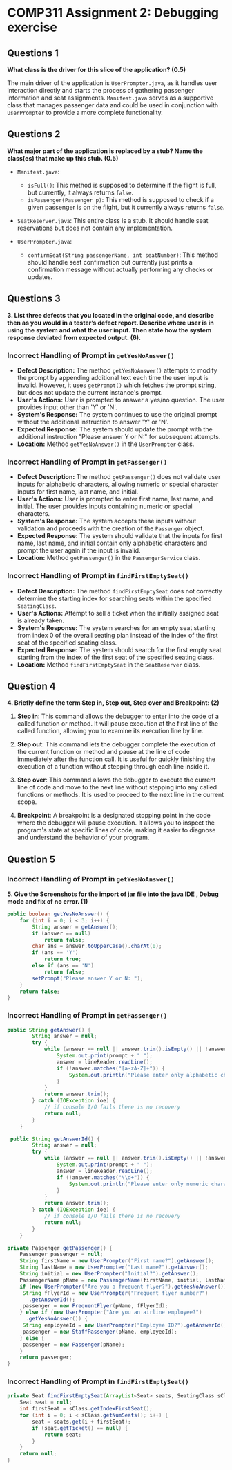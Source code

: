 # COMP311 Assignment 2: Debugging exercise

## Questions 1

**What class is the driver for this slice of the application? (0.5)**

The main driver of the application is `UserPrompter.java`, as it handles user interaction directly and starts the process of gathering passenger information and seat assignments. `Manifest.java` serves as a supportive class that manages passenger data and could be used in conjunction with `UserPrompter` to provide a more complete functionality.

## Questions 2

**What major part of the application is replaced by a stub? Name the class(es) that make up this stub. (0.5)**

- `Manifest.java`:
  - `isFull()`: This method is supposed to determine if the flight is full, but currently, it always returns `false`.
  - `isPassenger(Passenger p)`: This method is supposed to check if a given passenger is on the flight, but it currently always returns `false`.

- `SeatReserver.java`: This entire class is a stub. It should handle seat reservations but does not contain any implementation.

- `UserPrompter.java`:
  - `confirmSeat(String passengerName, int seatNumber)`: This method should handle seat confirmation but currently just prints a confirmation message without actually performing any checks or updates.

## Questions 3

**3. List three defects that you located in the original code, and describe then as you would in a tester’s defect report. Describe where user is in using the system and what the user input. Then state how the system response deviated from expected output. (6).**

### Incorrect Handling of Prompt in `getYesNoAnswer()`

- **Defect Description:** The method `getYesNoAnswer()` attempts to modify the prompt by appending additional text each time the user input is invalid. However, it uses `getPrompt()` which fetches the prompt string, but does not update the current instance's prompt.
- **User's Actions:** User is prompted to answer a yes/no question. The user provides input other than 'Y' or 'N'.
- **System's Response:** The system continues to use the original prompt without the additional instruction to answer 'Y' or 'N'.
- **Expected Response:** The system should update the prompt with the additional instruction "Please answer Y or N:" for subsequent attempts.
- **Location:** Method `getYesNoAnswer()` in the `UserPrompter` class.

### Incorrect Handling of Prompt in `getPassenger()`

- **Defect Description:** The method `getPassenger()` does not validate user inputs for alphabetic characters, allowing numeric or special character inputs for first name, last name, and initial.
- **User's Actions:** User is prompted to enter first name, last name, and initial. The user provides inputs containing numeric or special characters.
- **System's Response:** The system accepts these inputs without validation and proceeds with the creation of the `Passenger` object.
- **Expected Response:** The system should validate that the inputs for first name, last name, and initial contain only alphabetic characters and prompt the user again if the input is invalid.
- **Location:** Method `getPassenger()` in the `PassengerService` class.

### Incorrect Handling of Prompt in `findFirstEmptySeat()`

- **Defect Description:** The method `findFirstEmptySeat` does not correctly determine the starting index for searching seats within the specified `SeatingClass`.
- **User's Actions:** Attempt to sell a ticket when the initially assigned seat is already taken.
- **System's Response:** The system searches for an empty seat starting from index 0 of the overall seating plan instead of the index of the first seat of the specified seating class.
- **Expected Response:** The system should search for the first empty seat starting from the index of the first seat of the specified seating class.
- **Location:** Method `findFirstEmptySeat` in the `SeatReserver` class.

## Question 4

**4. Briefly define the term Step in, Step out, Step over and Breakpoint: (2)**

1. **Step in**: This command allows the debugger to enter into the code of a called function or method. It will pause execution at the first line of the called function, allowing you to examine its execution line by line.

2. **Step out**: This command lets the debugger complete the execution of the current function or method and pause at the line of code immediately after the function call. It is useful for quickly finishing the execution of a function without stepping through each line inside it.

3. **Step over**: This command allows the debugger to execute the current line of code and move to the next line without stepping into any called functions or methods. It is used to proceed to the next line in the current scope.

4. **Breakpoint**: A breakpoint is a designated stopping point in the code where the debugger will pause execution. It allows you to inspect the program's state at specific lines of code, making it easier to diagnose and understand the behavior of your program.

## Question 5

### Incorrect Handling of Prompt in `getYesNoAnswer()`

**5. Give the Screenshots for the import of jar file into the java IDE , Debug mode and fix of no error. (1)**

``` java
public boolean getYesNoAnswer() {
    for (int i = 0; i < 3; i++) {
        String answer = getAnswer();
        if (answer == null)
            return false;
        char ans = answer.toUpperCase().charAt(0);
        if (ans == 'Y')
            return true;
        else if (ans == 'N')
            return false;
        setPrompt("Please answer Y or N: ");
    }
    return false;
}
```

### Incorrect Handling of Prompt in `getPassenger()`

``` java
public String getAnswer() {
        String answer = null;
        try {
            while (answer == null || answer.trim().isEmpty() || !answer.matches("[a-zA-Z]+")) {
                System.out.print(prompt + " ");
                answer = lineReader.readLine();
                if (!answer.matches("[a-zA-Z]+")) {
                    System.out.println("Please enter only alphabetic characters.");
                }
            }
            return answer.trim();
        } catch (IOException ioe) {
            // if console I/O fails there is no recovery
            return null;
        }
    }

 public String getAnswerId() {
        String answer = null;
        try {
            while (answer == null || answer.trim().isEmpty() || !answer.matches("\\d+")) {
                System.out.print(prompt + " ");
                answer = lineReader.readLine();
                if (!answer.matches("\\d+")) {
                    System.out.println("Please enter only numeric characters.");
                }
            }
            return answer.trim();
        } catch (IOException ioe) {
            // if console I/O fails there is no recovery
            return null;
        }
    }
```

``` java
private Passenger getPassenger() {
    Passenger passenger = null;
    String firstName = new UserPrompter("First name?").getAnswer();
    String lastName = new UserPrompter("Last name?").getAnswer();
    String initial = new UserPrompter("Initial?").getAnswer();
    PassengerName pName = new PassengerName(firstName, initial, lastName);
    if (new UserPrompter("Are you a frequent flyer?").getYesNoAnswer()) {
     String fFlyerId = new UserPrompter("Frequent flyer number?")
       .getAnswerId();
     passenger = new FrequentFlyer(pName, fFlyerId);
    } else if (new UserPrompter("Are you an airline employee?")
      .getYesNoAnswer()) {
     String employeeId = new UserPrompter("Employee ID?").getAnswerId();
     passenger = new StaffPassenger(pName, employeeId);
    } else {
     passenger = new Passenger(pName);
    }
    return passenger;
}
```

### Incorrect Handling of Prompt in `findFirstEmptySeat()`

```java
private Seat findFirstEmptySeat(ArrayList<Seat> seats, SeatingClass sClass) {
    Seat seat = null;
    int firstSeat = sClass.getIndexFirstSeat();
    for (int i = 0; i < sClass.getNumSeats(); i++) {
        seat = seats.get(i + firstSeat);
        if (seat.getTicket() == null) {
            return seat;
        }
    }
    return null;
}
```
